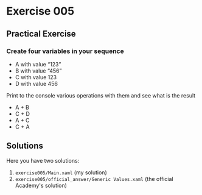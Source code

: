 # Exercise 005

## Practical Exercise

### Create four variables in your sequence

* A with value “123”
* B with value “456”
* C with value 123
* D with value 456

Print to the console various operations with them and see what is the result

* A + B
* C + D
* A + C
* C + A

## Solutions

Here you have two solutions:

1. `exercise005/Main.xaml` (my solution)
2. `exercise005/official_answer/Generic Values.xaml` (the official Academy's solution)